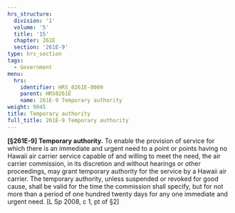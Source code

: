 ```yaml
---
hrs_structure:
  division: '1'
  volume: '5'
  title: '15'
  chapter: 261E
  section: '261E-9'
type: hrs_section
tags:
  - Government
menu:
  hrs:
    identifier: HRS_0261E-0009
    parent: HRS0261E
    name: 261E-9 Temporary authority
weight: 9045
title: Temporary authority
full_title: 261E-9 Temporary authority
---
```

**[§261E-9] Temporary authority.** To enable the provision of service for which there is an immediate and urgent need to a point or points having no Hawaii air carrier service capable of and willing to meet the need, the air carrier commission, in its discretion and without hearings or other proceedings, may grant temporary authority for the service by a Hawaii air carrier. The temporary authority, unless suspended or revoked for good cause, shall be valid for the time the commission shall specify, but for not more than a period of one hundred twenty days for any one immediate and urgent need. [L Sp 2008, c 1, pt of §2]